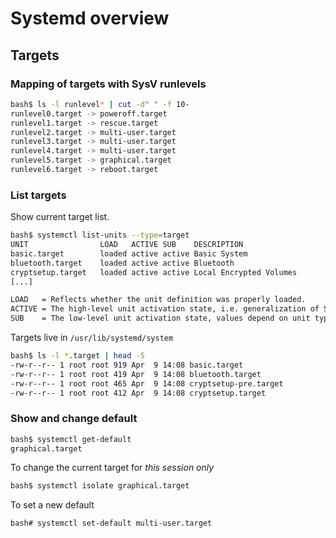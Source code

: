 # Systemd overview

## Targets

### Mapping of targets with SysV runlevels

```bash
bash$ ls -l runlevel* | cut -d" " -f 10-
runlevel0.target -> poweroff.target
runlevel1.target -> rescue.target
runlevel2.target -> multi-user.target
runlevel3.target -> multi-user.target
runlevel4.target -> multi-user.target
runlevel5.target -> graphical.target
runlevel6.target -> reboot.target
```

### List targets

Show current target list.

```bash
bash$ systemctl list-units --type=target
UNIT                LOAD   ACTIVE SUB    DESCRIPTION                           
basic.target        loaded active active Basic System                          
bluetooth.target    loaded active active Bluetooth                             
cryptsetup.target   loaded active active Local Encrypted Volumes               
[...]         

LOAD   = Reflects whether the unit definition was properly loaded.
ACTIVE = The high-level unit activation state, i.e. generalization of SUB.
SUB    = The low-level unit activation state, values depend on unit type.
```

Targets live in `/usr/lib/systemd/system`

```bash
bash$ ls -l *.target | head -5
-rw-r--r-- 1 root root 919 Apr  9 14:08 basic.target
-rw-r--r-- 1 root root 419 Apr  9 14:08 bluetooth.target
-rw-r--r-- 1 root root 465 Apr  9 14:08 cryptsetup-pre.target
-rw-r--r-- 1 root root 412 Apr  9 14:08 cryptsetup.target
```

### Show and change default

```bash
bash$ systemctl get-default
graphical.target
```

To change the current target for _this session only_
```bash
bash$ systemctl isolate graphical.target
```

To set a new default

```bash
bash# systemctl set-default multi-user.target
```
